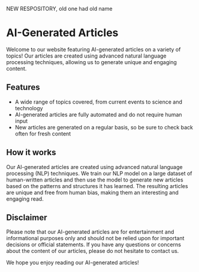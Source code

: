 NEW RESPOSITORY, old one had old name

# AI-Generated Articles

Welcome to our website featuring AI-generated articles on a variety of topics! Our articles are created using advanced natural language processing techniques, allowing us to generate unique and engaging content.

## Features

- A wide range of topics covered, from current events to science and technology
- AI-generated articles are fully automated and do not require human input
- New articles are generated on a regular basis, so be sure to check back often for fresh content

## How it works

Our AI-generated articles are created using advanced natural language processing (NLP) techniques. We train our NLP model on a large dataset of human-written articles and then use the model to generate new articles based on the patterns and structures it has learned. The resulting articles are unique and free from human bias, making them an interesting and engaging read.

## Disclaimer

Please note that our AI-generated articles are for entertainment and informational purposes only and should not be relied upon for important decisions or official statements. If you have any questions or concerns about the content of our articles, please do not hesitate to contact us.

We hope you enjoy reading our AI-generated articles!

